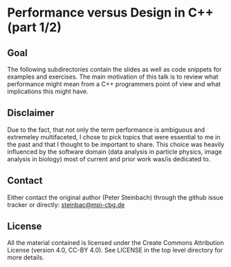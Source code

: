 # Performance versus Design in C++ (part 1/2)

## Goal

The following subdirectories contain the slides as well as code snippets for examples and exercises. The main motivation of this talk is to review what performance might mean from a C++ programmers point of view and what implications this might have.

## Disclaimer

Due to the fact, that not only the term performance is ambiguous and extremeley multifaceted, I chose to pick topics that were essential to me in the past and that I thought to be important to share. This choice was heavily influenced by the software domain (data analysis in particle physics, image analysis in biology) most of current and prior work was/is dedicated to.

## Contact

Either contact the original author (Peter Steinbach) through the github issue tracker or directly: steinbac@mpi-cbg.de

## License

All the material contained is licensed under the Create Commons Attribution License (version 4.0, CC-BY 4.0). See LICENSE in the top level directory for more details.


